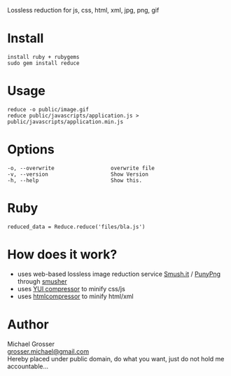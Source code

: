 Lossless reduction for js, css, html, xml, jpg, png, gif

Install
=======
    install ruby + rubygems
    sudo gem install reduce

Usage
=====
    reduce -o public/image.gif
    reduce public/javascripts/application.js > public/javascripts/application.min.js

Options
=======
    -o, --overwrite                  overwrite file
    -v, --version                    Show Version
    -h, --help                       Show this.

Ruby
====
    reduced_data = Reduce.reduce('files/bla.js')

How does it work?
=================
 - uses web-based lossless image reduction service [Smush.it](http://smush.it) / [PunyPng](http://www.gracepointafterfive.com/punypng) through [smusher](http://github.com/grosser/smusher)
 - uses [YUI compressor](https://developer.yahoo.com/yui/compressor/) to minify css/js
 - uses [htmlcompressor](https://code.google.com/p/htmlcompressor/) to minify html/xml

Author
======
Michael Grosser  
grosser.michael@gmail.com  
Hereby placed under public domain, do what you want, just do not hold me accountable...  